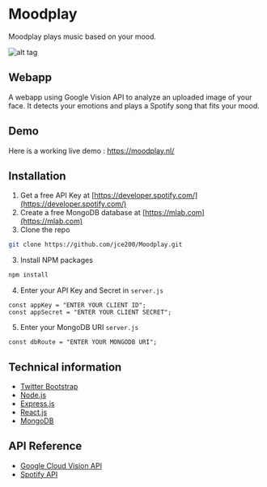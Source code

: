 # Moodplay
Moodplay plays music based on your mood.

![alt tag](https://www.monastic.nl/screenshot.png "Homepage")

## Webapp
A webapp using Google Vision API to analyze an uploaded image of your face. It detects your emotions and plays a Spotify song that fits your mood.

## Demo
Here is a working live demo :  https://moodplay.nl/

## Installation

1. Get a free API Key at [https://developer.spotify.com/](https://developer.spotify.com/)
2. Create a free MongoDB database at [https://mlab.com](https://mlab.com)
2. Clone the repo
```sh
git clone https://github.com/jce200/Moodplay.git
```
3. Install NPM packages
```sh
npm install
```
4. Enter your API Key and Secret in `server.js`
```JS
const appKey = "ENTER YOUR CLIENT ID";
const appSecret = "ENTER YOUR CLIENT SECRET";
```
5. Enter your MongoDB URI `server.js`
```JS
const dbRoute = "ENTER YOUR MONGODB URI";
```



## Technical information
* [Twitter Bootstrap](https://getbootstrap.com/)
* [Node.js](https://nodejs.org/en/docs/)
* [Express.js](https://expressjs.com/)
* [React.js](https://reactjs.org/)
* [MongoDB](https://www.mongodb.com/)

## API Reference
* [Google Cloud Vision API](https://cloud.google.com/vision/docs/apis)
* [Spotify API](https://developer.spotify.com/documentation/web-api/)
